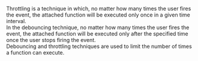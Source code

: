 Throttling is a technique in which, no matter how many times the user fires the event, the attached function will be executed only once in a given time interval. \
In the debouncing technique, no matter how many times the user fires the event, the attached function will be executed only after the specified time once the user stops firing the event.\
Debouncing and throttling techniques are used to limit the number of times a function can execute.

